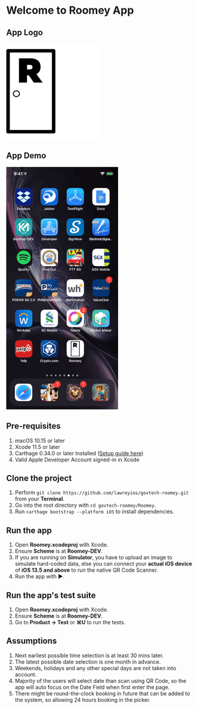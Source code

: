 # Welcome to Roomey App

## App Logo
![roomey-app-icon](images/roomey-app-icon.png)
<br/>

## App Demo
<left>![roomey-app-icon](images/roomey-demo.gif)</left>

## Pre-requisites

1. macOS 10.15 or later
2. Xcode 11.5 or later
3. Carthage 0.34.0 or later Installed ([Setup guide here](https://github.com/Carthage/Carthage))
4. Valid Apple Developer Account signed-in in Xcode

## Clone the project

1. Perform `git clone https://github.com/lawreyios/govtech-roomey.git` from your **Terminal**.
2. Go into the root directory with `cd govtech-roomey/Roomey`.
3. Run `carthage bootstrap --platform iOS` to install dependencies.

## Run the app

1. Open **Roomey.xcodeproj** with Xcode.
2. Ensure **Scheme** is at **Roomey-DEV**.
3. If you are running on **Simulator**, you have to upload an image to simulate hard-coded data, else you can connect your **actual iOS device** of **iOS 13.5 and above** to run the native QR Code Scanner.
3. Run the app with **►**.

## Run the app's test suite

1. Open **Roomey.xcodeproj** with Xcode.
2. Ensure **Scheme** is at **Roomey-DEV**.
3. Go to **Product -> Test** or **⌘U** to run the tests.

## Assumptions 

1. Next earliest possible time selection is at least 30 mins later.
2. The latest possible date selection is one month in advance.
3. Weekends, holidays and any other special days are not taken into account.
4. Majority of the users will select date than scan using QR Code, so the app will auto focus on the Date Field when first enter the page.
5. There might be round-the-clock booking in future that can be added to the system, so allowing 24 hours booking in the picker.
